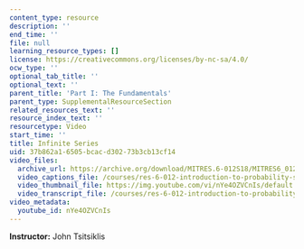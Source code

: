 ```yaml
---
content_type: resource
description: ''
end_time: ''
file: null
learning_resource_types: []
license: https://creativecommons.org/licenses/by-nc-sa/4.0/
ocw_type: ''
optional_tab_title: ''
optional_text: ''
parent_title: 'Part I: The Fundamentals'
parent_type: SupplementalResourceSection
related_resources_text: ''
resource_index_text: ''
resourcetype: Video
start_time: ''
title: Infinite Series
uid: 37b862a1-6505-bcac-d302-73b3cb13cf14
video_files:
  archive_url: https://archive.org/download/MITRES.6-012S18/MITRES6_012S18_S01-05_300k.mp4
  video_captions_file: /courses/res-6-012-introduction-to-probability-spring-2018/8d3c143ddca55d0ea0e727ec024615cc_nYe4OZVCnIs.vtt
  video_thumbnail_file: https://img.youtube.com/vi/nYe4OZVCnIs/default.jpg
  video_transcript_file: /courses/res-6-012-introduction-to-probability-spring-2018/2a2840141db149d1c4341d6fb6d892d9_nYe4OZVCnIs.pdf
video_metadata:
  youtube_id: nYe4OZVCnIs
---
```


**Instructor:** John Tsitsiklis

